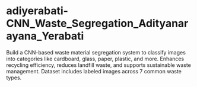 # adiyerabati-CNN_Waste_Segregation_Adityanarayana_Yerabati
Build a CNN-based waste material segregation system to classify images into categories like cardboard, glass, paper, plastic, and more. Enhances recycling efficiency, reduces landfill waste, and supports sustainable waste management. Dataset includes labeled images across 7 common waste types.
